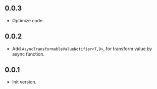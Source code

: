 ## 0.0.3

* Optimize code.

## 0.0.2

* Add `AsyncTransformableValueNotifier<T,D>`, for transform value by async function.

## 0.0.1

* Init version.
